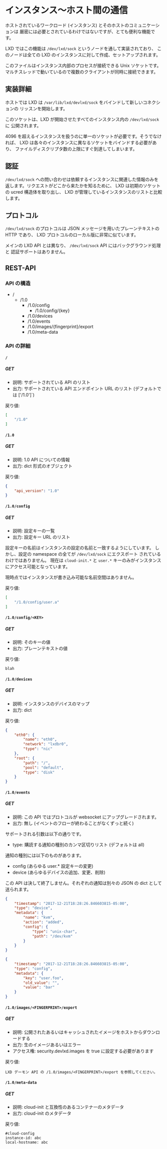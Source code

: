 # インスタンス〜ホスト間の通信
ホストされているワークロード (インスタンス) とそのホストのコミュニケーションは
厳密には必要とされているわけではないですが、とても便利な機能です。

LXD ではこの機能は `/dev/lxd/sock` というノードを通して実装されており、
このノードは全ての LXD のインスタンスに対して作成、セットアップされます。

このファイルはインスタンス内部のプロセスが接続できる Unix ソケットです。
マルチスレッドで動いているので複数のクライアントが同時に接続できます。

## 実装詳細
ホストでは LXD は `/var/lib/lxd/devlxd/sock` をバインドして新しいコネクションの
リッスンを開始します。

このソケットは、LXD が開始させたすべてのインスタンス内の `/dev/lxd/sock` に
公開されます。

4096 を超えるインスタンスを扱うのに単一のソケットが必要です。そうでなければ、
LXD は各々のインスタンスに異なるソケットをバインドする必要があり、
ファイルディスクリプタ数の上限にすぐ到達してしまいます。

## 認証
`/dev/lxd/sock` への問い合わせは依頼するインスタンスに関連した情報のみを
返します。リクエストがどこから来たかを知るために、 LXD は初期のソケットの
ucred 構造体を取り出し、 LXD が管理しているインスタンスのリストと比較します。

## プロトコル
`/dev/lxd/sock` のプロトコルは JSON メッセージを用いたプレーンテキストの
HTTP であり、 LXD プロトコルのローカル版に非常に似ています。

メインの LXD API とは異なり、 `/dev/lxd/sock` API にはバックグラウンド処理と
認証サポートはありません。

## REST-API
### API の構造
 * /
   * /1.0
     * /1.0/config
       * /1.0/config/{key}
     * /1.0/devices
     * /1.0/events
     * /1.0/images/{fingerprint}/export
     * /1.0/meta-data

### API の詳細
#### `/`
##### GET
 * 説明: サポートされている API のリスト
 * 出力: サポートされている API エンドポイント URL のリスト (デフォルトでは ['/1.0']`)

戻り値:

```json
[
    "/1.0"
]
```
#### `/1.0`
##### GET
 * 説明: 1.0 API についての情報
 * 出力: dict 形式のオブジェクト

戻り値:

```json
{
    "api_version": "1.0"
}
```
#### `/1.0/config`
##### GET
 * 説明: 設定キーの一覧
 * 出力: 設定キー URL のリスト

設定キーの名前はインスタンスの設定の名前と一致するようにしています。
しかし、設定の namespace の全てが `/dev/lxd/sock` にエクスポート
されているわけではありません。
現在は `cloud-init.*` と `user.*` キーのみがインスタンスにアクセス可能となっています。

現時点ではインスタンスが書き込み可能な名前空間はありません。

戻り値:

```json
[
    "/1.0/config/user.a"
]
```

#### `/1.0/config/<KEY>`
##### GET
 * 説明: そのキーの値
 * 出力: プレーンテキストの値

戻り値:

    blah

#### `/1.0/devices`
##### GET
 * 説明: インスタンスのデバイスのマップ
 * 出力: dict

戻り値:

```json
{
    "eth0": {
        "name": "eth0",
        "network": "lxdbr0",
        "type": "nic"
    },
    "root": {
        "path": "/",
        "pool": "default",
        "type": "disk"
    }
}
```


#### `/1.0/events`
##### GET
 * 説明: この API ではプロトコルが websocket にアップグレードされます。
 * 出力: 無し (イベントのフローが終わることがなくずっと続く)

サポートされる引数は以下の通りです。

 * type: 購読する通知の種別のカンマ区切りリスト (デフォルトは all)

通知の種別には以下のものがあります。

 * config (あらゆる user.\* 設定キーの変更)
 * device (あらゆるデバイスの追加、変更、削除)


この API は決して終了しません。それぞれの通知は別々の JSON の dict として
送られます。

```json
{
    "timestamp": "2017-12-21T18:28:26.846603815-05:00",
    "type": "device",
    "metadata": {
        "name": "kvm",
        "action": "added",
        "config": {
            "type": "unix-char",
            "path": "/dev/kvm"
        }
    }
}
```

```json
{
    "timestamp": "2017-12-21T18:28:26.846603815-05:00",
    "type": "config",
    "metadata": {
        "key": "user.foo",
        "old_value": "",
        "value": "bar"
    }
}
```

#### `/1.0/images/<FINGERPRINT>/export`
##### GET
 * 説明: 公開されたあるいはキャッシュされたイメージをホストからダウンロードする
 * 出力: 生のイメージあるいはエラー
 * アクセス権: security.devlxd.images を true に設定する必要があります

戻り値:

    LXD デーモン API の /1.0/images/<FINGERPRINT>/export を参照してください。


#### `/1.0/meta-data`
##### GET
 * 説明: cloud-init と互換性のあるコンテナーのメタデータ
 * 出力: cloud-init のメタデータ

戻り値:

    #cloud-config
    instance-id: abc
    local-hostname: abc
